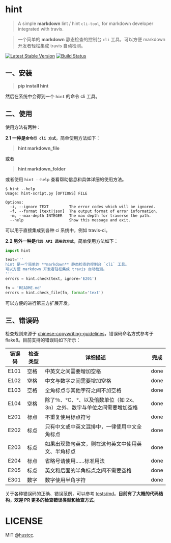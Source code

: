 # hint

> A simple **markdown** lint / hint `cli-tool`, for markdown developer integrated with travis.
 
> 一个简单的 **markdown** 静态检查的控制台 `cli` 工具，可以方便 markdown 开发者轻松集成 travis 自动检测。

[![Latest Stable Version](https://img.shields.io/pypi/v/hint.svg)](https://pypi.python.org/pypi/hint) [![Build Status](https://travis-ci.org/hustcc/hint.svg?branch=master)](https://travis-ci.org/hustcc/hint) 


## 一、安装

> **pip install hint**

然后在系统中会得到一个 `hint` 的命令 cli 工具。


## 二、使用

使用方法有两种：

**2.1 一种是`命令行 cli 方式`**，简单使用方法如下：

> **hint markdown_file**

或者

> **hint markdown_folder**

或者使用 `hint --help` 查看帮助信息和具体详细的使用方法。

```shell
$ hint --help
Usage: hint-script.py [OPTIONS] FILE

Options:
  -i, --ignore TEXT         The error codes which will be ignored.
  -f, --format [text|json]  The output format of error information.
  -m, --max-depth INTEGER   The max depth for traverse the path.
  --help                    Show this message and exit.

```

可以用于直接集成到各种 ci 系统中，例如 travis-ci。

**2.2 另外一种是`代码 API 调用的方式`**，简单使用方法如下：

```py
import hint

text='''
hint 是一个简单的 **markdown** 静态检查的控制台 `cli` 工具。
可以方便 markdown 开发者轻松集成 travis 自动检测。
'''
errors = hint.check(text, ignore='E201')

fn = 'README.md'
errors = hint.check_file(fn, format='text')
```

可以方便的进行第三方扩展开发。


## 三、错误码

检查规则来源于 [chinese-copywriting-guidelines](https://github.com/sparanoid/chinese-copywriting-guidelines)，错误码命名方式参考于 flake8。目前支持的错误码如下所示：

| 错误码 | 检查类型 | 详细描述 | 完成 |
| ------ | ------ | ------ | ------ |
| E101   | 空格 | 中英文之间需要增加空格 | done |
| E102   | 空格 | 中文与数字之间需要增加空格 | done |
| E103   | 空格 | 全角标点与其他字符之间不加空格 | done |
| E104   | 空格 | 除了％、℃、°、以及倍数单位（如 2x、3n）之外，数字与单位之间需要增加空格 | done |
| E201   | 标点 | 不重复使用标点符号 | done |
| E202   | 标点 | 只有中文或中英文混排中，一律使用中文全角标点 | done |
| E203   | 标点 | 如果出现整句英文，则在这句英文中使用英文、半角标点 | done |
| E204   | 标点 | 省略号请使用……标准用法 | done |
| E205   | 标点 | 英文和后面的半角标点之间不需要空格 | done |
| E301   | 数字 | 数字使用半角字符 | done |

关于各种错误码的正确、错误范例，可以参考 [tests/md](tests/md)。**目前有了大概的代码结构，欢迎 PR 更多的检查错误类型和检查方式**。


# LICENSE

MIT @[hustcc](https://github.com/hustcc).
